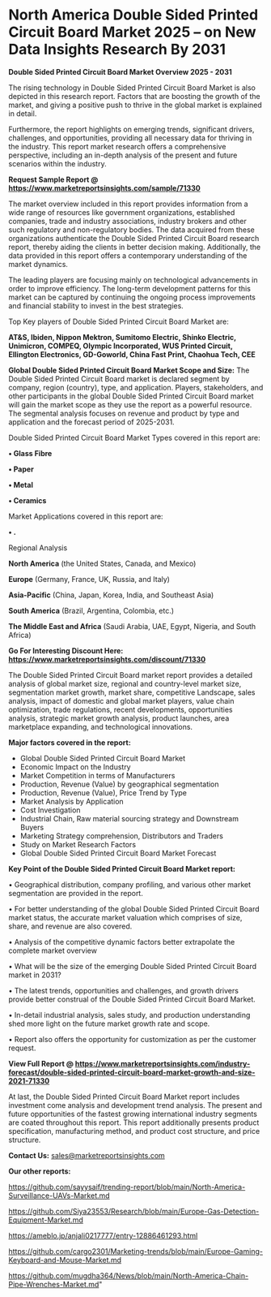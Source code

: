 # North America Double Sided Printed Circuit Board Market 2025 – on New Data Insights Research By 2031

<Strong> Double Sided Printed Circuit Board Market Overview 2025 - 2031</strong>

The rising technology in Double Sided Printed Circuit Board Market is also depicted in this research report. Factors that are boosting the growth of the market, and giving a positive push to thrive in the global market is explained in detail.

Furthermore, the report highlights on emerging trends, significant drivers, challenges, and opportunities, providing all necessary data for thriving in the industry. This report market research offers a comprehensive perspective, including an in-depth analysis of the present and future scenarios within the industry.

<strong>Request Sample Report @ <a href=https://www.marketreportsinsights.com/sample/71330>https://www.marketreportsinsights.com/sample/71330</a></strong>

The market overview included in this report provides information from a wide range of resources like government organizations, established companies, trade and industry associations, industry brokers and other such regulatory and non-regulatory bodies. The data acquired from these organizations authenticate the Double Sided Printed Circuit Board research report, thereby aiding the clients in better decision making. Additionally, the data provided in this report offers a contemporary understanding of the market dynamics.

The leading players are focusing mainly on technological advancements in order to improve efficiency. The long-term development patterns for this market can be captured by continuing the ongoing process improvements and financial stability to invest in the best strategies.

Top Key players of Double Sided Printed Circuit Board Market are:

<strong>AT&S, Ibiden, Nippon Mektron, Sumitomo Electric, Shinko Electric, Unimicron, COMPEQ, Olympic Incorporated, WUS Printed Circuit, Ellington Electronics, GD-Goworld, China Fast Print, Chaohua Tech, CEE</strong>

<strong><b>Global Double Sided Printed Circuit Board Market Scope and Size:</b></strong>
The Double Sided Printed Circuit Board market is declared segment by company, region (country), type, and application. Players, stakeholders, and other participants in the global Double Sided Printed Circuit Board market will gain the market scope as they use the report as a powerful resource. The segmental analysis focuses on revenue and product by type and application and the forecast period of 2025-2031.

Double Sided Printed Circuit Board Market Types covered in this report are:

<strong>• Glass Fibre

• Paper

• Metal

• Ceramics</strong>

Market Applications covered in this report are:

<strong>• .</strong> 

Regional Analysis

<strong>North America</strong> (the United States, Canada, and Mexico)

<strong>Europe</strong> (Germany, France, UK, Russia, and Italy)

<strong>Asia-Pacific</strong> (China, Japan, Korea, India, and Southeast Asia)

<strong>South America</strong> (Brazil, Argentina, Colombia, etc.)

<strong>The Middle East and Africa</strong> (Saudi Arabia, UAE, Egypt, Nigeria, and South Africa)

<strong>Go For Interesting Discount Here: <a href=https://www.marketreportsinsights.com/discount/71330>https://www.marketreportsinsights.com/discount/71330</a></strong>

The Double Sided Printed Circuit Board market report provides a detailed analysis of global market size, regional and country-level market size, segmentation market growth, market share, competitive Landscape, sales analysis, impact of domestic and global market players, value chain optimization, trade regulations, recent developments, opportunities analysis, strategic market growth analysis, product launches, area marketplace expanding, and technological innovations.

<strong><b>Major factors covered in the report:</b></strong>
<ul>
  <li>Global Double Sided Printed Circuit Board Market </li>
  <li>Economic Impact on the Industry</li>
  <li>Market Competition in terms of Manufacturers</li>
  <li>Production, Revenue (Value) by geographical segmentation</li>
  <li>Production, Revenue (Value), Price Trend by Type</li>
  <li>Market Analysis by Application</li>
  <li>Cost Investigation</li>
  <li>Industrial Chain, Raw material sourcing strategy and Downstream Buyers</li>
  <li>Marketing Strategy comprehension, Distributors and Traders</li>
  <li>Study on Market Research Factors</li>
  <li>Global Double Sided Printed Circuit Board Market Forecast</li>
</ul>

<strong><b>Key Point of the Double Sided Printed Circuit Board Market report:</b></strong>

• Geographical distribution, company profiling, and various other market segmentation are provided in the report.

• For better understanding of the global Double Sided Printed Circuit Board market status, the accurate market valuation which comprises of size, share, and revenue are also covered.

• Analysis of the competitive dynamic factors better extrapolate the complete market overview

• What will be the size of the emerging Double Sided Printed Circuit Board market in 2031?

• The latest trends, opportunities and challenges, and growth drivers provide better construal of the Double Sided Printed Circuit Board Market.

• In-detail industrial analysis, sales study, and production understanding shed more light on the future market growth rate and scope.

• Report also offers the opportunity for customization as per the customer request.

<strong><b>View Full Report @ <a href=https://www.marketreportsinsights.com/industry-forecast/double-sided-printed-circuit-board-market-growth-and-size-2021-71330>https://www.marketreportsinsights.com/industry-forecast/double-sided-printed-circuit-board-market-growth-and-size-2021-71330</a></b></strong>


At last, the Double Sided Printed Circuit Board Market report includes investment come analysis and development trend analysis. The present and future opportunities of the fastest growing international industry segments are coated throughout this report. This report additionally presents product specification, manufacturing method, and product cost structure, and price structure.

<strong>Contact Us:</strong>
sales@marketreportsinsights.com

<strong>Our other reports:</strong>

<a href=https://github.com/sayysaif/trending-report/blob/main/North-America-Surveillance-UAVs-Market.md>https://github.com/sayysaif/trending-report/blob/main/North-America-Surveillance-UAVs-Market.md</a>

<a href=https://github.com/Siya23553/Research/blob/main/Europe-Gas-Detection-Equipment-Market.md>https://github.com/Siya23553/Research/blob/main/Europe-Gas-Detection-Equipment-Market.md</a>

<a href=https://ameblo.jp/anjali0217777/entry-12886461293.html>https://ameblo.jp/anjali0217777/entry-12886461293.html</a>

<a href=https://github.com/cargo2301/Marketing-trends/blob/main/Europe-Gaming-Keyboard-and-Mouse-Market.md>https://github.com/cargo2301/Marketing-trends/blob/main/Europe-Gaming-Keyboard-and-Mouse-Market.md</a>

<a href=https://github.com/mugdha364/News/blob/main/North-America-Chain-Pipe-Wrenches-Market.md>https://github.com/mugdha364/News/blob/main/North-America-Chain-Pipe-Wrenches-Market.md</a>"
